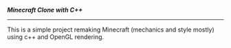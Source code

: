 ***Minecraft Clone with C++***

----------------------------------------------
This is a simple project remaking Minecraft (mechanics and style mostly) using c++ and OpenGL rendering.
